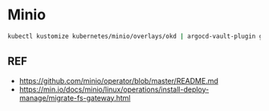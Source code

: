 # Minio

```bash
kubectl kustomize kubernetes/minio/overlays/okd | argocd-vault-plugin generate - | kubectl apply -f -
```

## REF

- <https://github.com/minio/operator/blob/master/README.md>
- <https://min.io/docs/minio/linux/operations/install-deploy-manage/migrate-fs-gateway.html>
